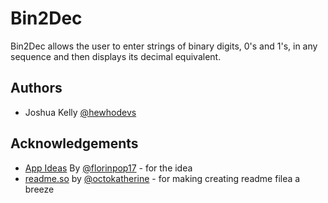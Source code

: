 
# Bin2Dec

Bin2Dec allows the user to enter strings of binary digits, 0's and 1's, in any sequence and then displays its decimal equivalent.

## Authors

- Joshua Kelly [@hewhodevs](https://www.github.com/hewhodevs)

## Acknowledgements

- [App Ideas](https://github.com/florinpop17/app-ideas/) By [@florinpop17](https://github.com/florinpop17) - for the idea
- [readme.so](https://readme.so/editor) by [@octokatherine](https://github.com/octokatherine) - for making creating readme filea a breeze
